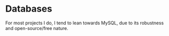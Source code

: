 # Databases

For most projects I do, I tend to lean towards MySQL, due to its robustness and open-source/free nature.
